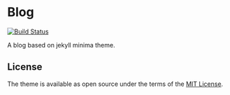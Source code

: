 # Blog 
[![Build Status](https://travis-ci.org/ettingshausen/ettingshausen.github.io.svg?branch=master)](https://travis-ci.org/ettingshausen/ettingshausen.github.io)  

A blog based on jekyll minima theme.
 



## License

The theme is available as open source under the terms of the [MIT License](http://opensource.org/licenses/MIT).
